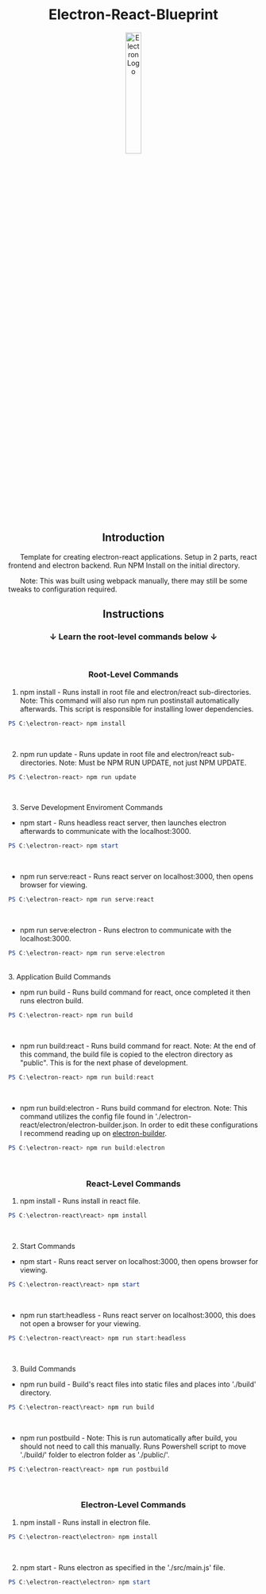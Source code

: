 <center><h1>Electron-React-Blueprint</h1></center>
<center>
    <img src="./react/public/favicon.ico" title="Electron Logo" alt="Electron Logo" style="width: 25%; height: auto;"/>
</center>

<center><h2>Introduction</h2></center>

&nbsp;&nbsp;&nbsp;&nbsp;&nbsp;&nbsp;Template for creating electron-react applications. Setup in 2 parts, react frontend and electron backend. Run NPM Install on the initial directory.

&nbsp;&nbsp;&nbsp;&nbsp;&nbsp;&nbsp;Note: This was built using webpack manually, there may still be some tweaks to configuration required.

<center><h2>Instructions</h2></center>

<center><h3>&darr; Learn the root-level commands below &darr;</h3></center>

<br/>

<center><h3>Root-Level Commands</h3></center>

1. npm install - Runs install in root file and electron/react sub-directories. Note: This command will also run npm run postinstall automatically afterwards. This script is responsible for installing lower dependencies.

```powershell
PS C:\electron-react> npm install 
```

<br/>

2. npm run update - Runs update in root file and electron/react sub-directories. Note: Must be NPM RUN UPDATE, not just NPM UPDATE.

```powershell
PS C:\electron-react> npm run update 
```

<br/>

3. Serve Development Enviroment Commands

- npm start - Runs headless react server, then launches electron afterwards to communicate with the localhost:3000.

```powershell
PS C:\electron-react> npm start 
```

<br/>

- npm run serve:react - Runs react server on localhost:3000, then opens browser for viewing.

```powershell
PS C:\electron-react> npm run serve:react 
```

<br/>

- npm run serve:electron - Runs electron to communicate with the localhost:3000.

```powershell
PS C:\electron-react> npm run serve:electron 
```

<br/>
3. Application Build Commands

- npm run build - Runs build command for react, once completed it then runs electron build.

```powershell
PS C:\electron-react> npm run build 
```

<br/>

- npm run build:react - Runs build command for react. Note: At the end of this command, the build file is copied to the electron directory as "public". This is for the next phase of development.

```powershell
PS C:\electron-react> npm run build:react 
```

<br/>

- npm run build:electron - Runs build command for electron. Note: This command utilizes the config file found in './electron-react/electron/electron-builder.json. In order to edit these configurations I recommend reading up on [electron-builder](https://www.electron.build/ "electron-builder docs").

```powershell
PS C:\electron-react> npm run build:electron 
```

<br/>

<center><h3>React-Level Commands</h3></center>

1. npm install - Runs install in react file.

```powershell
PS C:\electron-react\react> npm install 
```

<br/>

2. Start Commands

- npm start - Runs react server on localhost:3000, then opens browser for viewing.

```powershell
PS C:\electron-react\react> npm start 
```

<br/>

- npm run start:headless - Runs react server on localhost:3000, this does not open a browser for your viewing.

```powershell
PS C:\electron-react\react> npm run start:headless 
```

<br/>

3. Build Commands

- npm run build - Build's react files into static files and places into './build' directory.

```powershell
PS C:\electron-react\react> npm run build 
```

<br/>

- npm run postbuild - Note: This is run automatically after build, you should not need to call this manually. Runs Powershell script to move './build/' folder to electron folder as './public/'.

```powershell
PS C:\electron-react\react> npm run postbuild 
```

<br/>

<center><h3>Electron-Level Commands</h3></center>

1. npm install - Runs install in electron file.

```powershell
PS C:\electron-react\electron> npm install 
```

<br/>

2. npm start - Runs electron as specified in the './src/main.js' file.

```powershell
PS C:\electron-react\electron> npm start 
```
